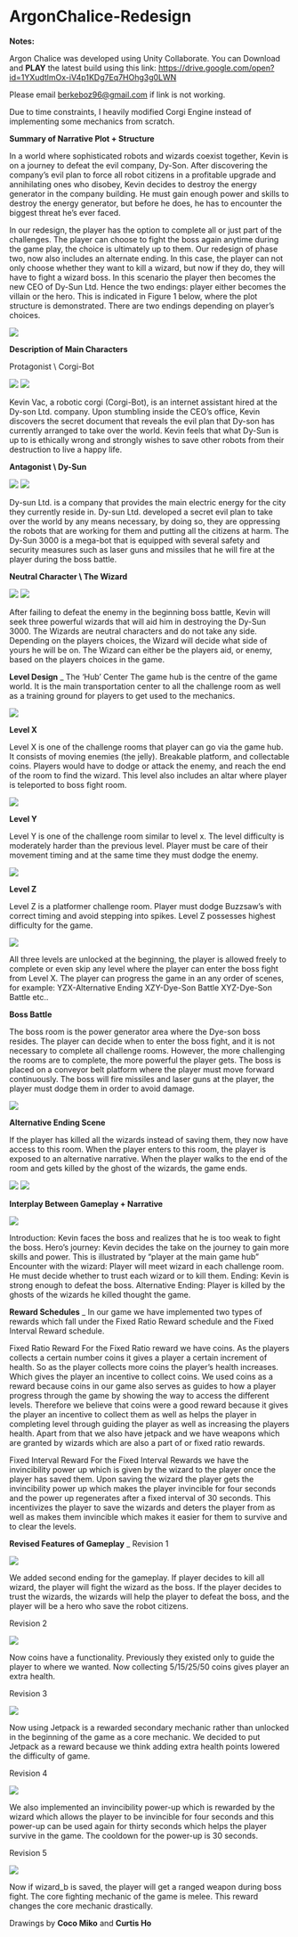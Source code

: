 # ArgonChalice-Redesign

**Notes:**

Argon Chalice was developed using Unity Collaborate.
You can Download and **PLAY** the latest build using this link:
https://drive.google.com/open?id=1YXudtlmOx-iV4p1KDg7Eq7HOhg3g0LWN

Please email berkeboz96@gmail.com if link is not working.

Due to time constraints, I heavily modified Corgi Engine instead of implementing some mechanics from scratch. 

**Summary of Narrative Plot + Structure**


  In a world where sophisticated robots and  wizards coexist together, Kevin is on a journey to defeat the evil company, Dy-Son. After discovering  the company’s evil plan to force all robot citizens in a profitable upgrade and annihilating ones who disobey, Kevin decides to destroy the energy generator in the company building. He must gain enough power and skills to destroy the energy generator, but before he does, he has to encounter the biggest threat he’s ever faced. 

  In our redesign, the player has the option to complete all or just part of the challenges. The player can choose to fight the boss again anytime during the game play, the choice is ultimately up to them. Our redesign of phase two, now also includes an alternate ending. In this case, the player can not only choose whether they want to kill a wizard, but now if they do, they will have to fight a wizard boss. In this scenario the player then becomes the new CEO of Dy-Sun Ltd. Hence the two endings: player either becomes the villain or the hero. This is indicated in Figure 1 below, where the plot structure is demonstrated. There are two endings depending on player’s choices. 
 
 ![](images/image4.png)

 
 **Description of Main Characters**

Protagonist \ Corgi-Bot

![](images/image26.png)
![](images/image12.png) 



Kevin Vac, a robotic corgi (Corgi-Bot), is an internet assistant hired at the Dy-son Ltd. company. Upon stumbling inside the CEO’s office, Kevin discovers the secret document that reveals the evil plan that Dy-son has currently arranged to take over the world. Kevin feels that what Dy-Sun is up to is ethically wrong and strongly wishes to save other robots from their destruction to live a happy life.



**Antagonist \ Dy-Sun**


![](images/image7.png)
![](images/image17.png) 

Dy-sun Ltd. is a company that provides the main electric energy for the city they currently reside in. Dy-sun Ltd. developed a secret evil plan to take over the world by any means necessary, by doing so, they are oppressing the robots that are working for them and putting all the citizens at harm. The Dy-Sun 3000 is a mega-bot that is equipped with several safety and security measures such as laser guns and missiles that he will fire at the player during the boss battle.



**Neutral Character \ The Wizard**





![](images/image21.png)
![](images/image3.png) 

After failing to defeat the enemy in the beginning boss battle, Kevin will seek three powerful wizards that will aid him in destroying the Dy-Sun 3000. The Wizards are neutral characters and do not take any side. Depending on the players choices, the Wizard will decide what side of yours he will be on. The Wizard can either be the players aid, or enemy, based on the players choices in the game.



**Level Design**
_
The ‘Hub’ Center
The game hub is the centre of the game world. It is the main transportation center to all the challenge room as well as a training ground for players to get used to the mechanics. 


![](images/image2.png) 


**Level X**

Level X is one of the challenge rooms that player can go via the game hub. It consists of moving enemies (the jelly). Breakable platform, and collectable coins. Players would have to dodge or attack the enemy, and reach the end of the room to find the wizard. This level also includes an altar where player is teleported to boss fight room. 


![](images/image22.png) 


**Level Y**

Level Y is one of the challenge room similar to level x. The level difficulty is moderately harder than the previous level. Player must be care of their movement timing and at the same time they must dodge the enemy.  


![](images/image31.png) 


**Level Z**

Level Z is a platformer challenge room. Player must dodge Buzzsaw’s with correct timing and avoid stepping into spikes. Level Z possesses highest difficulty for the game.



![](images/image6.png) 


All three levels are unlocked at the beginning, the player is allowed freely to complete or even skip any level where the player can enter the boss fight from Level X. The player can progress the game in an any order of scenes, for example:
YZX-Alternative Ending
XZY-Dye-Son Battle
XYZ-Dye-Son Battle
etc..

**Boss Battle**

The boss room is the power generator area where the Dye-son boss resides. The player can decide when to enter the boss fight, and it is not necessary to complete all challenge rooms. However, the more challenging the rooms are to complete, the more powerful the player gets. The boss is placed on a conveyor belt platform where the player must  move forward continuously. The boss will fire missiles and laser guns at the player, the player must dodge them in order to avoid damage.


![](images/image19.png) 


**Alternative Ending Scene**

If the player has killed all the wizards instead of saving them, they now have access to this room. When the player enters to this room, the player is exposed to an alternative narrative. When the player walks to the end of the room and gets killed by the ghost of the wizards, the game ends. 



![](images/image8.png) 
![](images/image30.png) 



**Interplay Between Gameplay + Narrative**

![](images/image10.png) 

Introduction: Kevin faces the boss and realizes that he is too weak to fight the boss.
Hero’s journey: Kevin decides the take on the journey to gain more skills and power. This is illustrated by “player at the main game hub”
Encounter with the wizard: Player will meet wizard in each challenge room. He must decide whether to trust each wizard or to kill them. 
Ending: Kevin is strong enough to defeat the boss.
Alternative Ending: Player is killed by the ghosts of the wizards he killed thought the game.

**Reward Schedules**
_
In our game we have implemented two types of rewards which fall under the Fixed Ratio Reward schedule and the Fixed Interval Reward schedule.
	
Fixed Ratio Reward 
For the Fixed Ratio reward we have coins. As the players collects a certain number coins it gives a player a certain increment of health.  So as the player collects more coins the player’s health increases. Which gives the player an incentive to collect coins. We used coins as a reward because coins in our game also serves as guides to how a player progress through the game by showing the way to access the different levels.  Therefore we believe that coins were a good reward because it gives the player an incentive to collect them as well as helps the player in completing level through guiding the player as well as increasing the players health. Apart from that we also have jetpack and we have weapons which are granted by wizards which are also a part of or fixed ratio rewards.
	
Fixed Interval Reward
For the Fixed Interval Rewards we have the invincibility power up which is given by the wizard to the player once the player has saved them.  Upon saving the wizard the player gets the invincibility power up which makes the player invincible for four seconds and the power up regenerates after a fixed interval of 30 seconds. This incentivizes the player to save the wizards and deters the player from as well as makes them invincible which makes it easier for them to survive and to clear the levels.


**Revised Features of Gameplay**
_
Revision 1

![](images/image1.png) 


We added second ending for the gameplay. If player decides to kill all wizard, the player will fight the wizard as the boss. If the player decides to trust the wizards, the wizards will help the player to defeat the boss, and the player will be a hero who save the robot citizens.


Revision 2

![](images/image15.png) 

Now coins have a functionality. Previously they existed only to guide the player to where we wanted. Now collecting 5/15/25/50 coins gives player an extra health. 
 
Revision 3

![](images/image27.png) 

Now using Jetpack is a rewarded secondary mechanic rather than unlocked in the beginning of the game as a core mechanic. We decided to put Jetpack as a reward because we think adding extra health points lowered the difficulty of game. 


Revision 4

![](images/image24.png) 

We also implemented an invincibility power-up which is rewarded by the wizard which allows the player to be invincible for four seconds and this power-up can be used again for thirty seconds which helps the player survive in the game. The cooldown for the power-up is 30 seconds.

Revision 5

![](images/image5.png) 

Now if wizard_b is saved, the player will get a ranged weapon during boss fight. The core fighting mechanic of the game is melee. This reward changes the core mechanic drastically. 


Drawings by **Coco Miko** and **Curtis Ho**
